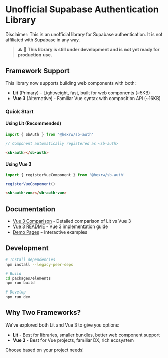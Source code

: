 # Unofficial Supabase Authentication Library

Disclaimer: This is an unofficial library for Supabase authentication. It is not affiliated with Supabase in any way.

> ⚠️ 🚧 **This library is still under development and is not yet ready for production use.**

## Framework Support

This library now supports building web components with both:

- **Lit** (Primary) - Lightweight, fast, built for web components (~5KB)
- **Vue 3** (Alternative) - Familiar Vue syntax with composition API (~16KB)

### Quick Start

#### Using Lit (Recommended)

```typescript
import { SbAuth } from '@hexrw/sb-auth'

// Component automatically registered as <sb-auth>
```

```html
<sb-auth></sb-auth>
```

#### Using Vue 3

```typescript
import { registerVueComponent } from '@hexrw/sb-auth'

registerVueComponent()
```

```html
<sb-auth-vue></sb-auth-vue>
```

## Documentation

- [Vue 3 Comparison](./packages/elements/VUE3_COMPARISON.md) - Detailed comparison of Lit vs Vue 3
- [Vue 3 README](./packages/elements/VUE3_README.md) - Vue 3 implementation guide
- [Demo Pages](./packages/elements/public/) - Interactive examples

## Development

```bash
# Install dependencies
npm install --legacy-peer-deps

# Build
cd packages/elements
npm run build

# Develop
npm run dev
```

## Why Two Frameworks?

We've explored both Lit and Vue 3 to give you options:

- **Lit** - Best for libraries, smaller bundles, better web component support
- **Vue 3** - Best for Vue projects, familiar DX, rich ecosystem

Choose based on your project needs!
